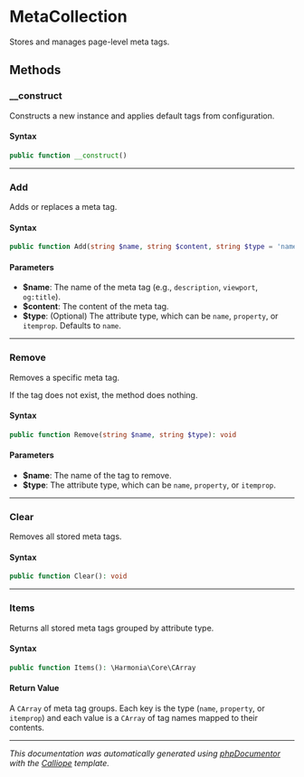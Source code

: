 # MetaCollection

Stores and manages page-level meta tags.

## Methods

### __construct

Constructs a new instance and applies default tags from configuration.

#### Syntax

```php
public function __construct()
```

---

### Add

Adds or replaces a meta tag.

#### Syntax

```php
public function Add(string $name, string $content, string $type = 'name'): void
```

#### Parameters

- **$name**: The name of the meta tag (e.g., `description`, `viewport`, `og:title`).
- **$content**: The content of the meta tag.
- **$type**: (Optional) The attribute type, which can be `name`, `property`, or `itemprop`. Defaults to `name`.

---

### Remove

Removes a specific meta tag.

If the tag does not exist, the method does nothing.

#### Syntax

```php
public function Remove(string $name, string $type): void
```

#### Parameters

- **$name**: The name of the tag to remove.
- **$type**: The attribute type, which can be `name`, `property`, or `itemprop`.

---

### Clear

Removes all stored meta tags.

#### Syntax

```php
public function Clear(): void
```

---

### Items

Returns all stored meta tags grouped by attribute type.

#### Syntax

```php
public function Items(): \Harmonia\Core\CArray
```

#### Return Value

A `CArray` of meta tag groups. Each key is the type (`name`, `property`, or `itemprop`) and each value is a `CArray` of tag names mapped to their contents.

---

*This documentation was automatically generated using [phpDocumentor](http://www.phpdoc.org/) with the [Calliope](https://github.com/DaphneWebFramework/Calliope) template.*
